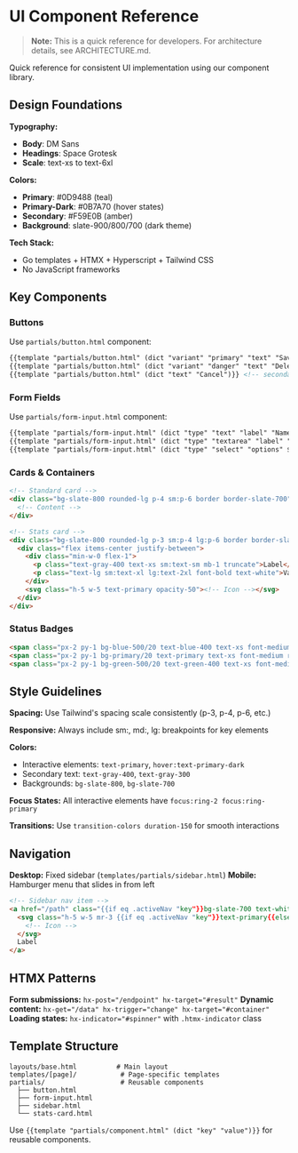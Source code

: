 # UI Component Reference

> **Note:** This is a quick reference for developers. For architecture details, see ARCHITECTURE.md.

Quick reference for consistent UI implementation using our component library.

## Design Foundations

**Typography:**

- **Body**: DM Sans
- **Headings**: Space Grotesk
- **Scale**: text-xs to text-6xl

**Colors:**

- **Primary**: #0D9488 (teal)
- **Primary-Dark**: #0B7A70 (hover states)
- **Secondary**: #F59E0B (amber)
- **Background**: slate-900/800/700 (dark theme)

**Tech Stack:**

- Go templates + HTMX + Hyperscript + Tailwind CSS
- No JavaScript frameworks

## Key Components

### Buttons

Use `partials/button.html` component:

```html
{{template "partials/button.html" (dict "variant" "primary" "text" "Save")}}
{{template "partials/button.html" (dict "variant" "danger" "text" "Delete")}}
{{template "partials/button.html" (dict "text" "Cancel")}} <!-- secondary -->
```

### Form Fields

Use `partials/form-input.html` component:

```html
{{template "partials/form-input.html" (dict "type" "text" "label" "Name" "required" true)}}
{{template "partials/form-input.html" (dict "type" "textarea" "label" "Description")}}
{{template "partials/form-input.html" (dict "type" "select" "options" $options)}}
```

### Cards & Containers

```html
<!-- Standard card -->
<div class="bg-slate-800 rounded-lg p-4 sm:p-6 border border-slate-700">
  <!-- Content -->
</div>

<!-- Stats card -->
<div class="bg-slate-800 rounded-lg p-3 sm:p-4 lg:p-6 border border-slate-700">
  <div class="flex items-center justify-between">
    <div class="min-w-0 flex-1">
      <p class="text-gray-400 text-xs sm:text-sm mb-1 truncate">Label</p>
      <p class="text-lg sm:text-xl lg:text-2xl font-bold text-white">Value</p>
    </div>
    <svg class="h-5 w-5 text-primary opacity-50"><!-- Icon --></svg>
  </div>
</div>
```

### Status Badges

```html
<span class="px-2 py-1 bg-blue-500/20 text-blue-400 text-xs font-medium rounded-full">Interested</span>
<span class="px-2 py-1 bg-primary/20 text-primary text-xs font-medium rounded-full">Applied</span>
<span class="px-2 py-1 bg-green-500/20 text-green-400 text-xs font-medium rounded-full">Interviewing</span>
```

## Style Guidelines

**Spacing:** Use Tailwind's spacing scale consistently (p-3, p-4, p-6, etc.)

**Responsive:** Always include sm:, md:, lg: breakpoints for key elements

**Colors:**

- Interactive elements: `text-primary`, `hover:text-primary-dark`
- Secondary text: `text-gray-400`, `text-gray-300`
- Backgrounds: `bg-slate-800`, `bg-slate-700`

**Focus States:** All interactive elements have `focus:ring-2 focus:ring-primary`

**Transitions:** Use `transition-colors duration-150` for smooth interactions

## Navigation

**Desktop:** Fixed sidebar (`templates/partials/sidebar.html`)
**Mobile:** Hamburger menu that slides in from left

```html
<!-- Sidebar nav item -->
<a href="/path" class="{{if eq .activeNav "key"}}bg-slate-700 text-white{{else}}text-gray-300 hover:bg-slate-700{{end}} group flex items-center px-3 py-3 text-sm font-medium rounded-md">
  <svg class="h-5 w-5 mr-3 {{if eq .activeNav "key"}}text-primary{{else}}text-gray-400 group-hover:text-primary{{end}}">
    <!-- Icon -->
  </svg>
  Label
</a>
```

## HTMX Patterns

**Form submissions:** `hx-post="/endpoint" hx-target="#result"`
**Dynamic content:** `hx-get="/data" hx-trigger="change" hx-target="#container"`
**Loading states:** `hx-indicator="#spinner"` with `.htmx-indicator` class

## Template Structure

```
layouts/base.html          # Main layout
templates/[page]/           # Page-specific templates
partials/                   # Reusable components
  ├── button.html
  ├── form-input.html
  ├── sidebar.html
  └── stats-card.html
```

Use `{{template "partials/component.html" (dict "key" "value")}}` for reusable components.

